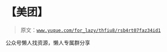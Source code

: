 # 【美团】

> 原文：[`www.yuque.com/for_lazy/thfiu8/rsb4rt07faz34id1`](https://www.yuque.com/for_lazy/thfiu8/rsb4rt07faz34id1)

<ne-p id="u6c91d726" data-lake-id="u6c91d726"><ne-text id="u88149528">公众号懒人找资源，懒人专属群分享</ne-text></ne-p>